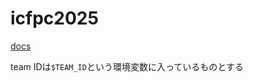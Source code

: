 # icfpc2025

[docs](https://docs.google.com/document/d/1w9wMQRWhvEfrRe4MAXE_PDV5g14uwDLjSWmGnoTZUZI/edit?usp=sharing)

team IDは`$TEAM_ID`という環境変数に入っているものとする
